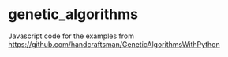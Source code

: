 # genetic_algorithms
Javascript code for the examples from https://github.com/handcraftsman/GeneticAlgorithmsWithPython

